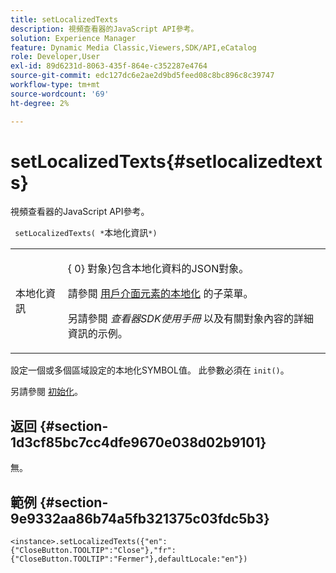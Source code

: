 ```yaml
---
title: setLocalizedTexts
description: 視頻查看器的JavaScript API參考。
solution: Experience Manager
feature: Dynamic Media Classic,Viewers,SDK/API,eCatalog
role: Developer,User
exl-id: 89d6231d-8063-435f-864e-c352287e4764
source-git-commit: edc127dc6e2ae2d9bd5feed08c8bc896c8c39747
workflow-type: tm+mt
source-wordcount: '69'
ht-degree: 2%

---
```


# setLocalizedTexts{#setlocalizedtexts}

視頻查看器的JavaScript API參考。

` setLocalizedTexts( *`本地化資訊`*)`

<table id="table_896DFF34A68A403DB93A6D597461A573"> 
 <tbody> 
  <tr> 
   <td colname="col1"> <p> <span class="codeph"> <span class="varname"> 本地化資訊</span> </span> </p> </td> 
   <td colname="col2"> <p> { 0}<span class="codeph"> 對象</span>}包含本地化資料的JSON對象。 </p> <p>請參閱 <a href="../../../c-html5-s7-aem-asset-viewers/c-html5-20-ecatalog-viewer-about/c-html5-20-ecatalog-viewer-localization.md#concept-cbfc39344c494eb7b9f6a272cff0cc74" format="dita" scope="local"> 用戶介面元素的本地化</a> 的子菜單。 </p> <p>另請參閱 <i>查看器SDK使用手冊</i> 以及有關對象內容的詳細資訊的示例。 </p> </td> 
  </tr> 
 </tbody> 
</table>

設定一個或多個區域設定的本地化SYMBOL值。 此參數必須在 `init()`。

另請參閱 [初始化](../../../c-html5-s7-aem-asset-viewers/c-html5-20-ecatalog-viewer-about/c-html5-20-ecatalog-viewer-javascriptapiref/r-html5-ecatalog-viewer-20-javascriptapiref-init.md#reference-aee94dd92a28410784f7a1792e28683b)。

## 返回 {#section-1d3cf85bc7cc4dfe9670e038d02b9101}

無。

## 範例 {#section-9e9332aa86b74a5fb321375c03fdc5b3}

```
<instance>.setLocalizedTexts({"en":{"CloseButton.TOOLTIP":"Close"},"fr":{"CloseButton.TOOLTIP":"Fermer"},defaultLocale:"en"})
```
